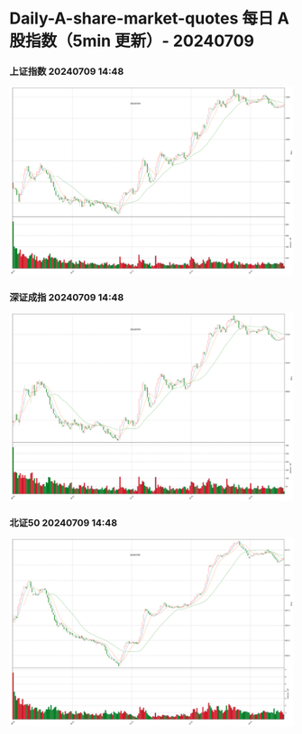 
# Daily-A-share-market-quotes 每日 A 股指数（5min 更新）- 20240709

### 上证指数 20240709 14:48
![](./fig/2024/7/20240709-sh000001.png)

### 深证成指 20240709 14:48
![](./fig/2024/7/20240709-sz399001.png)

### 北证50 20240709 14:48
![](./fig/2024/7/20240709-bj899050.png)
